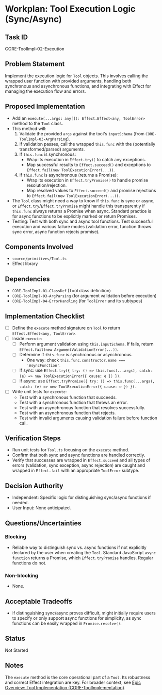 # Workplan: Tool Execution Logic (Sync/Async)

## Task ID
CORE-ToolImpl-02-Execution

## Problem Statement
Implement the execution logic for `Tool` objects. This involves calling the wrapped user function with provided arguments, handling both synchronous and asynchronous functions, and integrating with Effect for managing the execution flow and errors.

## Proposed Implementation
- Add an `execute(...args: any[]): Effect.Effect<any, ToolError>` method to the `Tool` class.
- This method will:
    1. Validate the provided `args` against the tool's `inputSchema` (from `CORE-ToolImpl-03-ArgParsing`).
    2. If validation passes, call the wrapped `this.func` with the (potentially transformed/parsed) arguments.
    3. If `this.func` is synchronous:
        - Wrap its execution in `Effect.try()` to catch any exceptions.
        - Map successful results to `Effect.succeed()` and exceptions to `Effect.fail(new ToolExecutionError(...))`.
    4. If `this.func` is asynchronous (returns a Promise):
        - Wrap its execution in `Effect.tryPromise()` to handle promise resolution/rejection.
        - Map resolved values to `Effect.succeed()` and promise rejections to `Effect.fail(new ToolExecutionError(...))`.
- The `Tool` class might need a way to know if `this.func` is sync or async, or `Effect.try`/`Effect.tryPromise` might handle this transparently if `this.func` always returns a Promise when async. Standard practice is for async functions to be explicitly marked or return Promises.
- Testing: Test with both sync and async tool functions. Test successful execution and various failure modes (validation error, function throws sync error, async function rejects promise).

## Components Involved
- `source/primitives/Tool.ts`
- Effect library

## Dependencies
- `CORE-ToolImpl-01-ClassDef` (Tool class definition)
- `CORE-ToolImpl-03-ArgParsing` (for argument validation before execution)
- `CORE-ToolImpl-04-ErrorHandling` (for `ToolError` and its subtypes)

## Implementation Checklist
- [ ] Define the `execute` method signature on `Tool` to return `Effect.Effect<any, ToolError>`.
- [ ] Inside `execute`:
    - [ ] Perform argument validation using `this.inputSchema`. If fails, return `Effect.fail(new ArgumentValidationError(...))`.
    - [ ] Determine if `this.func` is synchronous or asynchronous.
        - One way: check `this.func.constructor.name === 'AsyncFunction'`.
    - [ ] If sync: use `Effect.try({ try: () => this.func(...args), catch: (e) => new ToolExecutionError({ cause: e }) })`.
    - [ ] If async: use `Effect.tryPromise({ try: () => this.func(...args), catch: (e) => new ToolExecutionError({ cause: e }) })`.
- [ ] Write unit tests for `execute`:
    - Test with a synchronous function that succeeds.
    - Test with a synchronous function that throws an error.
    - Test with an asynchronous function that resolves successfully.
    - Test with an asynchronous function that rejects.
    - Test with invalid arguments causing validation failure before function call.

## Verification Steps
- Run unit tests for `Tool.ts` focusing on the `execute` method.
- Confirm that both sync and async functions are handled correctly.
- Verify that successes are wrapped in `Effect.succeed` and all types of errors (validation, sync exception, async rejection) are caught and wrapped in `Effect.fail` with an appropriate `ToolError` subtype.

## Decision Authority
- Independent: Specific logic for distinguishing sync/async functions if needed.
- User Input: None anticipated.

## Questions/Uncertainties
### Blocking
- Reliable way to distinguish sync vs. async functions if not explicitly declared by the user when creating the `Tool`. Standard JavaScript `async function` returns a Promise, which `Effect.tryPromise` handles. Regular functions do not.

### Non-blocking
- None.

## Acceptable Tradeoffs
- If distinguishing sync/async proves difficult, might initially require users to specify or only support async functions for simplicity, as sync functions can be easily wrapped in `Promise.resolve()`.

## Status
Not Started

## Notes
The `execute` method is the core operational part of a `Tool`. Its robustness and correct Effect integration are key.
For broader context, see [Epic Overview: Tool Implementation (CORE-ToolImplementation)](../../docs/planning/workplans/CORE-ToolImplementation.md).